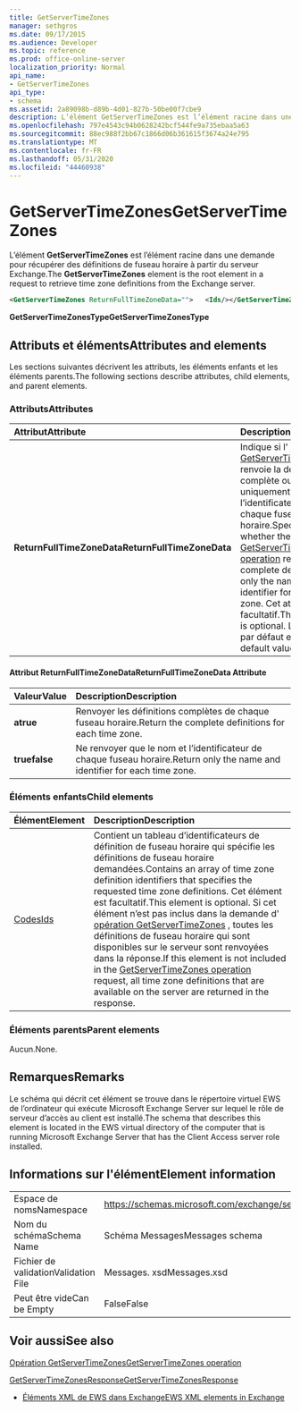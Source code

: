 ```yaml
---
title: GetServerTimeZones
manager: sethgros
ms.date: 09/17/2015
ms.audience: Developer
ms.topic: reference
ms.prod: office-online-server
localization_priority: Normal
api_name:
- GetServerTimeZones
api_type:
- schema
ms.assetid: 2a89098b-d89b-4d01-827b-50be00f7cbe9
description: L’élément GetServerTimeZones est l’élément racine dans une demande pour récupérer des définitions de fuseau horaire à partir du serveur Exchange.
ms.openlocfilehash: 797e4543c94b0628242bcf544fe9a735ebaa5a63
ms.sourcegitcommit: 88ec988f2bb67c1866d06b361615f3674a24e795
ms.translationtype: MT
ms.contentlocale: fr-FR
ms.lasthandoff: 05/31/2020
ms.locfileid: "44460938"
---
```

# <a name="getservertimezones"></a><span data-ttu-id="af108-103">GetServerTimeZones</span><span class="sxs-lookup"><span data-stu-id="af108-103">GetServerTimeZones</span></span>

<span data-ttu-id="af108-104">L’élément **GetServerTimeZones** est l’élément racine dans une demande pour récupérer des définitions de fuseau horaire à partir du serveur Exchange.</span><span class="sxs-lookup"><span data-stu-id="af108-104">The **GetServerTimeZones** element is the root element in a request to retrieve time zone definitions from the Exchange server.</span></span> 
  
```xml
<GetServerTimeZones ReturnFullTimeZoneData="">   <Ids/></GetServerTimeZones>
```

 <span data-ttu-id="af108-105">**GetServerTimeZonesType**</span><span class="sxs-lookup"><span data-stu-id="af108-105">**GetServerTimeZonesType**</span></span>
## <a name="attributes-and-elements"></a><span data-ttu-id="af108-106">Attributs et éléments</span><span class="sxs-lookup"><span data-stu-id="af108-106">Attributes and elements</span></span>

<span data-ttu-id="af108-107">Les sections suivantes décrivent les attributs, les éléments enfants et les éléments parents.</span><span class="sxs-lookup"><span data-stu-id="af108-107">The following sections describe attributes, child elements, and parent elements.</span></span>
  
### <a name="attributes"></a><span data-ttu-id="af108-108">Attributs</span><span class="sxs-lookup"><span data-stu-id="af108-108">Attributes</span></span>

|<span data-ttu-id="af108-109">**Attribut**</span><span class="sxs-lookup"><span data-stu-id="af108-109">**Attribute**</span></span>|<span data-ttu-id="af108-110">**Description**</span><span class="sxs-lookup"><span data-stu-id="af108-110">**Description**</span></span>|
|:-----|:-----|
|<span data-ttu-id="af108-111">**ReturnFullTimeZoneData**</span><span class="sxs-lookup"><span data-stu-id="af108-111">**ReturnFullTimeZoneData**</span></span> <br/> |<span data-ttu-id="af108-112">Indique si l' [opération GetServerTimeZones](getservertimezones-operation.md) renvoie la définition complète ou uniquement le nom et l’identificateur de chaque fuseau horaire.</span><span class="sxs-lookup"><span data-stu-id="af108-112">Specifies whether the [GetServerTimeZones operation](getservertimezones-operation.md) returns the complete definition or only the name and identifier for each time zone.</span></span> <span data-ttu-id="af108-113">Cet attribut est facultatif.</span><span class="sxs-lookup"><span data-stu-id="af108-113">This attribute is optional.</span></span> <span data-ttu-id="af108-114">La valeur par défaut est **true**.</span><span class="sxs-lookup"><span data-stu-id="af108-114">The default value is **true**.</span></span>  <br/> |
   
#### <a name="returnfulltimezonedata-attribute"></a><span data-ttu-id="af108-115">Attribut ReturnFullTimeZoneData</span><span class="sxs-lookup"><span data-stu-id="af108-115">ReturnFullTimeZoneData Attribute</span></span>

|<span data-ttu-id="af108-116">**Valeur**</span><span class="sxs-lookup"><span data-stu-id="af108-116">**Value**</span></span>|<span data-ttu-id="af108-117">**Description**</span><span class="sxs-lookup"><span data-stu-id="af108-117">**Description**</span></span>|
|:-----|:-----|
|<span data-ttu-id="af108-118">**a**</span><span class="sxs-lookup"><span data-stu-id="af108-118">**true**</span></span> <br/> |<span data-ttu-id="af108-119">Renvoyer les définitions complètes de chaque fuseau horaire.</span><span class="sxs-lookup"><span data-stu-id="af108-119">Return the complete definitions for each time zone.</span></span>  <br/> |
|<span data-ttu-id="af108-120">**true**</span><span class="sxs-lookup"><span data-stu-id="af108-120">**false**</span></span> <br/> |<span data-ttu-id="af108-121">Ne renvoyer que le nom et l’identificateur de chaque fuseau horaire.</span><span class="sxs-lookup"><span data-stu-id="af108-121">Return only the name and identifier for each time zone.</span></span>  <br/> |
   
### <a name="child-elements"></a><span data-ttu-id="af108-122">Éléments enfants</span><span class="sxs-lookup"><span data-stu-id="af108-122">Child elements</span></span>

|<span data-ttu-id="af108-123">**Élément**</span><span class="sxs-lookup"><span data-stu-id="af108-123">**Element**</span></span>|<span data-ttu-id="af108-124">**Description**</span><span class="sxs-lookup"><span data-stu-id="af108-124">**Description**</span></span>|
|:-----|:-----|
|[<span data-ttu-id="af108-125">Codes</span><span class="sxs-lookup"><span data-stu-id="af108-125">Ids</span></span>](ids.md) <br/> |<span data-ttu-id="af108-126">Contient un tableau d’identificateurs de définition de fuseau horaire qui spécifie les définitions de fuseau horaire demandées.</span><span class="sxs-lookup"><span data-stu-id="af108-126">Contains an array of time zone definition identifiers that specifies the requested time zone definitions.</span></span> <span data-ttu-id="af108-127">Cet élément est facultatif.</span><span class="sxs-lookup"><span data-stu-id="af108-127">This element is optional.</span></span> <span data-ttu-id="af108-128">Si cet élément n’est pas inclus dans la demande d' [opération GetServerTimeZones](getservertimezones-operation.md) , toutes les définitions de fuseau horaire qui sont disponibles sur le serveur sont renvoyées dans la réponse.</span><span class="sxs-lookup"><span data-stu-id="af108-128">If this element is not included in the [GetServerTimeZones operation](getservertimezones-operation.md) request, all time zone definitions that are available on the server are returned in the response.</span></span>  <br/> |
   
### <a name="parent-elements"></a><span data-ttu-id="af108-129">Éléments parents</span><span class="sxs-lookup"><span data-stu-id="af108-129">Parent elements</span></span>

<span data-ttu-id="af108-130">Aucun.</span><span class="sxs-lookup"><span data-stu-id="af108-130">None.</span></span>
  
## <a name="remarks"></a><span data-ttu-id="af108-131">Remarques</span><span class="sxs-lookup"><span data-stu-id="af108-131">Remarks</span></span>

<span data-ttu-id="af108-132">Le schéma qui décrit cet élément se trouve dans le répertoire virtuel EWS de l’ordinateur qui exécute Microsoft Exchange Server sur lequel le rôle de serveur d’accès au client est installé.</span><span class="sxs-lookup"><span data-stu-id="af108-132">The schema that describes this element is located in the EWS virtual directory of the computer that is running Microsoft Exchange Server that has the Client Access server role installed.</span></span>
  
## <a name="element-information"></a><span data-ttu-id="af108-133">Informations sur l'élément</span><span class="sxs-lookup"><span data-stu-id="af108-133">Element information</span></span>

|||
|:-----|:-----|
|<span data-ttu-id="af108-134">Espace de noms</span><span class="sxs-lookup"><span data-stu-id="af108-134">Namespace</span></span>  <br/> |https://schemas.microsoft.com/exchange/services/2006/messages  <br/> |
|<span data-ttu-id="af108-135">Nom du schéma</span><span class="sxs-lookup"><span data-stu-id="af108-135">Schema Name</span></span>  <br/> |<span data-ttu-id="af108-136">Schéma Messages</span><span class="sxs-lookup"><span data-stu-id="af108-136">Messages schema</span></span>  <br/> |
|<span data-ttu-id="af108-137">Fichier de validation</span><span class="sxs-lookup"><span data-stu-id="af108-137">Validation File</span></span>  <br/> |<span data-ttu-id="af108-138">Messages. xsd</span><span class="sxs-lookup"><span data-stu-id="af108-138">Messages.xsd</span></span>  <br/> |
|<span data-ttu-id="af108-139">Peut être vide</span><span class="sxs-lookup"><span data-stu-id="af108-139">Can be Empty</span></span>  <br/> |<span data-ttu-id="af108-140">False</span><span class="sxs-lookup"><span data-stu-id="af108-140">False</span></span>  <br/> |
   
## <a name="see-also"></a><span data-ttu-id="af108-141">Voir aussi</span><span class="sxs-lookup"><span data-stu-id="af108-141">See also</span></span>



[<span data-ttu-id="af108-142">Opération GetServerTimeZones</span><span class="sxs-lookup"><span data-stu-id="af108-142">GetServerTimeZones operation</span></span>](getservertimezones-operation.md)
  
[<span data-ttu-id="af108-143">GetServerTimeZonesResponse</span><span class="sxs-lookup"><span data-stu-id="af108-143">GetServerTimeZonesResponse</span></span>](getservertimezonesresponse.md)


- [<span data-ttu-id="af108-144">Éléments XML de EWS dans Exchange</span><span class="sxs-lookup"><span data-stu-id="af108-144">EWS XML elements in Exchange</span></span>](ews-xml-elements-in-exchange.md)

